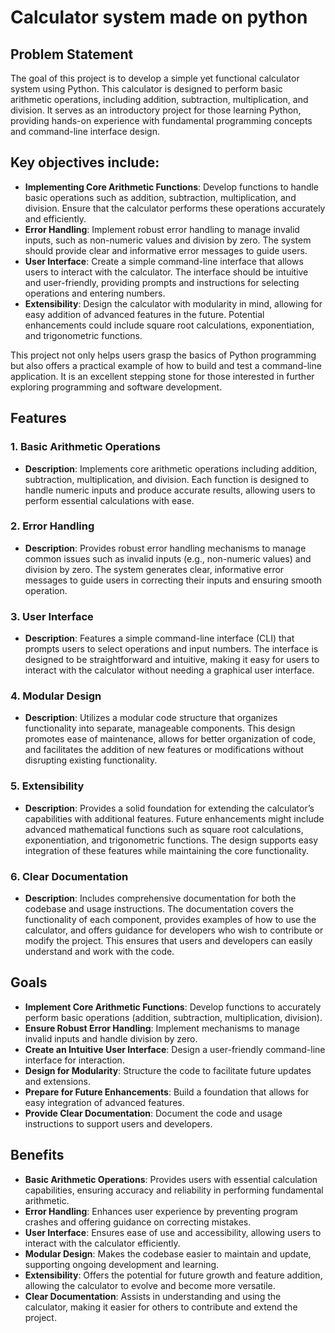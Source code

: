 # Calculator system made on python

## Problem Statement
The goal of this project is to develop a simple yet functional calculator system using Python. This calculator is designed to perform basic arithmetic operations, including addition, subtraction, multiplication, and division. It serves as an introductory project for those learning Python, providing hands-on experience with fundamental programming concepts and command-line interface design.

## Key objectives include:
- **Implementing Core Arithmetic Functions**: Develop functions to handle basic operations such as addition, subtraction, multiplication, and division. Ensure that the calculator performs these operations accurately and efficiently.
- **Error Handling**: Implement robust error handling to manage invalid inputs, such as non-numeric values and division by zero. The system should provide clear and informative error messages to guide users.
- **User Interface**: Create a simple command-line interface that allows users to interact with the calculator. The interface should be intuitive and user-friendly, providing prompts and instructions for selecting operations and entering numbers.
- **Extensibility**: Design the calculator with modularity in mind, allowing for easy addition of advanced features in the future. Potential enhancements could include square root calculations, exponentiation, and trigonometric functions.

This project not only helps users grasp the basics of Python programming but also offers a practical example of how to build and test a command-line application. It is an excellent stepping stone for those interested in further exploring programming and software development.

## Features
### 1. Basic Arithmetic Operations
   - **Description**: Implements core arithmetic operations including addition, subtraction, multiplication, and division. Each function is designed to handle numeric inputs and produce accurate results, allowing users to perform essential calculations with ease.
### 2. Error Handling
   - **Description**: Provides robust error handling mechanisms to manage common issues such as invalid inputs (e.g., non-numeric values) and division by zero. The system generates clear, informative error messages to guide users in correcting their inputs and ensuring smooth operation.
### 3. User Interface
   - **Description**: Features a simple command-line interface (CLI) that prompts users to select operations and input numbers. The interface is designed to be straightforward and intuitive, making it easy for users to interact with the calculator without needing a graphical user interface.
### 4. Modular Design
   - **Description**: Utilizes a modular code structure that organizes functionality into separate, manageable components. This design promotes ease of maintenance, allows for better organization of code, and facilitates the addition of new features or modifications without disrupting existing functionality.
### 5. Extensibility
   - **Description**: Provides a solid foundation for extending the calculator’s capabilities with additional features. Future enhancements might include advanced mathematical functions such as square root calculations, exponentiation, and trigonometric functions. The design supports easy integration of these features while maintaining the core functionality.
### 6. Clear Documentation
   - **Description**: Includes comprehensive documentation for both the codebase and usage instructions. The documentation covers the functionality of each component, provides examples of how to use the calculator, and offers guidance for developers who wish to contribute or modify the project. This ensures that users and developers can easily understand and work with the code.


## Goals
- **Implement Core Arithmetic Functions**: Develop functions to accurately perform basic operations (addition, subtraction, multiplication, division).
- **Ensure Robust Error Handling**: Implement mechanisms to manage invalid inputs and handle division by zero.
- **Create an Intuitive User Interface**: Design a user-friendly command-line interface for interaction.
- **Design for Modularity**: Structure the code to facilitate future updates and extensions.
- **Prepare for Future Enhancements**: Build a foundation that allows for easy integration of advanced features.
- **Provide Clear Documentation**: Document the code and usage instructions to support users and developers.

## Benefits
- **Basic Arithmetic Operations**: Provides users with essential calculation capabilities, ensuring accuracy and reliability in performing fundamental arithmetic.
- **Error Handling**: Enhances user experience by preventing program crashes and offering guidance on correcting mistakes.
- **User Interface**: Ensures ease of use and accessibility, allowing users to interact with the calculator efficiently.
- **Modular Design**: Makes the codebase easier to maintain and update, supporting ongoing development and learning.
- **Extensibility**: Offers the potential for future growth and feature addition, allowing the calculator to evolve and become more versatile.
- **Clear Documentation**: Assists in understanding and using the calculator, making it easier for others to contribute and extend the project.

